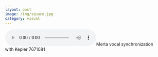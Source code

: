 ```yaml
---
layout: post
image: /img/square.jpg
category: visual
---
```


<audio controls>
<source src="/../media/7671081.mp3" type="audio/mpeg">
</audio>Merta vocal synchronization with Kepler 7671081
